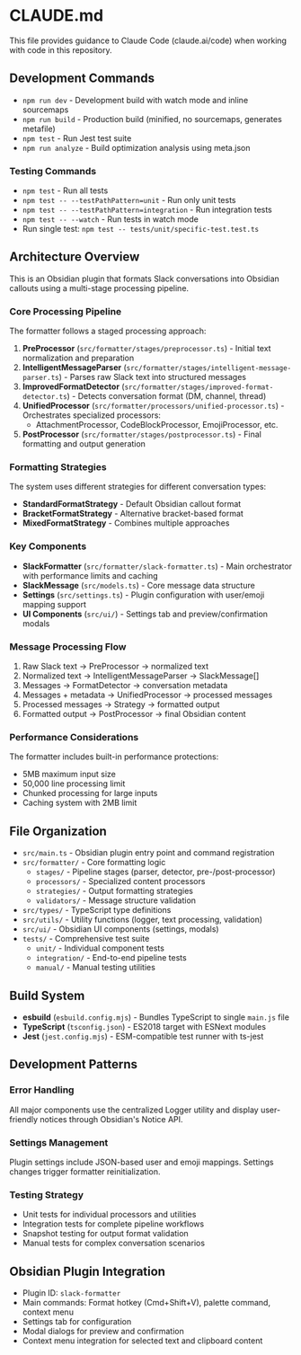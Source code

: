 # CLAUDE.md

This file provides guidance to Claude Code (claude.ai/code) when working with code in this repository.

## Development Commands

- `npm run dev` - Development build with watch mode and inline sourcemaps
- `npm run build` - Production build (minified, no sourcemaps, generates metafile)
- `npm test` - Run Jest test suite
- `npm run analyze` - Build optimization analysis using meta.json

### Testing Commands

- `npm test` - Run all tests
- `npm test -- --testPathPattern=unit` - Run only unit tests
- `npm test -- --testPathPattern=integration` - Run integration tests
- `npm test -- --watch` - Run tests in watch mode
- Run single test: `npm test -- tests/unit/specific-test.test.ts`

## Architecture Overview

This is an Obsidian plugin that formats Slack conversations into Obsidian callouts using a multi-stage processing pipeline.

### Core Processing Pipeline

The formatter follows a staged processing approach:

1. **PreProcessor** (`src/formatter/stages/preprocessor.ts`) - Initial text normalization and preparation
2. **IntelligentMessageParser** (`src/formatter/stages/intelligent-message-parser.ts`) - Parses raw Slack text into structured messages
3. **ImprovedFormatDetector** (`src/formatter/stages/improved-format-detector.ts`) - Detects conversation format (DM, channel, thread)
4. **UnifiedProcessor** (`src/formatter/processors/unified-processor.ts`) - Orchestrates specialized processors:
   - AttachmentProcessor, CodeBlockProcessor, EmojiProcessor, etc.
5. **PostProcessor** (`src/formatter/stages/postprocessor.ts`) - Final formatting and output generation

### Formatting Strategies

The system uses different strategies for different conversation types:

- **StandardFormatStrategy** - Default Obsidian callout format
- **BracketFormatStrategy** - Alternative bracket-based format
- **MixedFormatStrategy** - Combines multiple approaches

### Key Components

- **SlackFormatter** (`src/formatter/slack-formatter.ts`) - Main orchestrator with performance limits and caching
- **SlackMessage** (`src/models.ts`) - Core message data structure
- **Settings** (`src/settings.ts`) - Plugin configuration with user/emoji mapping support
- **UI Components** (`src/ui/`) - Settings tab and preview/confirmation modals

### Message Processing Flow

1. Raw Slack text → PreProcessor → normalized text
2. Normalized text → IntelligentMessageParser → SlackMessage[]
3. Messages → FormatDetector → conversation metadata
4. Messages + metadata → UnifiedProcessor → processed messages
5. Processed messages → Strategy → formatted output
6. Formatted output → PostProcessor → final Obsidian content

### Performance Considerations

The formatter includes built-in performance protections:

- 5MB maximum input size
- 50,000 line processing limit
- Chunked processing for large inputs
- Caching system with 2MB limit

## File Organization

- `src/main.ts` - Obsidian plugin entry point and command registration
- `src/formatter/` - Core formatting logic
  - `stages/` - Pipeline stages (parser, detector, pre-/post-processor)
  - `processors/` - Specialized content processors
  - `strategies/` - Output formatting strategies
  - `validators/` - Message structure validation
- `src/types/` - TypeScript type definitions
- `src/utils/` - Utility functions (logger, text processing, validation)
- `src/ui/` - Obsidian UI components (settings, modals)
- `tests/` - Comprehensive test suite
  - `unit/` - Individual component tests
  - `integration/` - End-to-end pipeline tests
  - `manual/` - Manual testing utilities

## Build System

- **esbuild** (`esbuild.config.mjs`) - Bundles TypeScript to single `main.js` file
- **TypeScript** (`tsconfig.json`) - ES2018 target with ESNext modules
- **Jest** (`jest.config.mjs`) - ESM-compatible test runner with ts-jest

## Development Patterns

### Error Handling

All major components use the centralized Logger utility and display user-friendly notices through Obsidian's Notice API.

### Settings Management

Plugin settings include JSON-based user and emoji mappings. Settings changes trigger formatter reinitialization.

### Testing Strategy

- Unit tests for individual processors and utilities
- Integration tests for complete pipeline workflows
- Snapshot testing for output format validation
- Manual tests for complex conversation scenarios

## Obsidian Plugin Integration

- Plugin ID: `slack-formatter`
- Main commands: Format hotkey (Cmd+Shift+V), palette command, context menu
- Settings tab for configuration
- Modal dialogs for preview and confirmation
- Context menu integration for selected text and clipboard content
